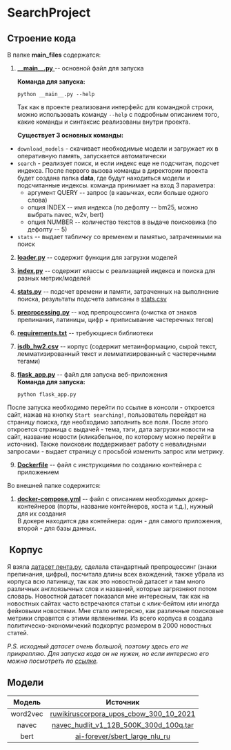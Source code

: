 # SearchProject

## Строение кода  
В папке **main_files** содержатся:   
1. [**\_\_main\_\_.py** ](https://github.com/hse-courses-tokubetsu/hw2-Ne-minus/blob/main/__main__.py)   -- основной файл для запуска  

   **Команда для запуска:**
   ```
   python __main__.py --help
   ```
   Так как в проекте реализовани интерфейс для командной строки, можно использовать команду ```--help``` с подробным описанием того, какие команды и синтаксис реализованы внутри проекта.
   
   **Существует 3 основных команды:**
  * ```download_models``` - скачивает необходимые модели и загружает их в оперативную память, запускается автоматически
  * ```search``` - реализует поиск, и если индекс еще не подсчитан, подсчет индекса. После первого вызова команды в директории проекта будет создана папка **data**, где будут находиться модели и подсчитанные индексы.
    команда принимает на вход 3 параметра:
      * аргумент QUERY -- запрос (в кавычках, если больше одного слова)
      * опция  INDEX -- имя индекса (по дефолту -- bm25, можно выбрать navec, w2v, bert)
      * опция NUMBER -- количество текстов в выдаче поисковика (по дефолту -- 5)
  * ```stats``` -- выдает табличку со временем и памятью, затраченными на поиск

2. [**loader.py**](https://github.com/hse-courses-tokubetsu/hw2-Ne-minus/blob/main/loader.py) -- содержит функции для загрузки моделей
3. [**index.py**](https://github.com/hse-courses-tokubetsu/hw2-Ne-minus/blob/main/index.py) -- содержит классы с реализацией индекса и поиска для разных метрик/моделей
4. [**stats.py**](https://github.com/hse-courses-tokubetsu/hw2-Ne-minus/blob/main/stats.py) -- подсчет времени и памяти, затраченных на выполнение поиска, результаты подсчета записаны в [stats.csv](https://github.com/hse-courses-tokubetsu/hw2-Ne-minus/blob/main/stats.csv)
5. [**preprocessing.py**](https://github.com/hse-courses-tokubetsu/hw2-Ne-minus/blob/main/preprocessing.py) -- код препроцессинга (очистка от знаков препинания, латиницы, цифр + приписывание частеречных тегов)
6. [**requirements.txt**](https://github.com/hse-courses-tokubetsu/hw2-Ne-minus/blob/main/requirements.txt) -- требующиеся библиотеки
7. [**isdb_hw2.csv**](https://github.com/hse-courses-tokubetsu/hw2-Ne-minus/blob/main/isdb_hw2.csv) -- корпус (содержит метаинформацию, сырой текст, лемматизированный текст и лемматизированный с частеречными тегами)
8. [**flask_app.py**](https://github.com/hse-courses-tokubetsu/project-Ne-minus/blob/main/main_files/flask_app.py) -- файл для запуска веб-приложения  
    **Команда для запуска:**
   
   ```
   python flask_app.py
   ```
После запуска необходимо перейти по ссылке в консоли - откроется сайт, нажав на кнопку ```Start searching!```, пользователь перейдет на страницу поиска, где необходимо заполнить все поля. После этого откроется страница с выдачей - тема, тэги, дата загрузки новости на сайт, название новости (кликабельное, по которому можно перейти в источник). Также поисковик поддерживает работу с невалидными запросами - выдает страницу с просьбой изменить запрос или метрику.  

9. [**Dockerfile**](https://github.com/hse-courses-tokubetsu/project-Ne-minus/blob/main/main_files/Dockerfile) -- файл с инструкциями по созданию контейнера с приложением
     
Во внешней папке содержится:  
1. [**docker-compose.yml**](https://github.com/hse-courses-tokubetsu/project-Ne-minus/blob/main/docker-compose.yml) -- файл с описанием необходимых докер-контейнеров (порты, название контейнеров, хоста и т.д.), нужный для их создания  
   В докере находится два контейнера: один - для самого приложения, второй - для базы данных.

##  Корпус  
Я взяла [датасет лента.ру](https://www.kaggle.com/datasets/yutkin/corpus-of-russian-news-articles-from-lenta), сделала стандартный препроцессинг (знаки препинания, цифры), посчитала длины всех вхождений, также убрала из корпуса всю латиницу, так как это новостной датасет и там много различных англоязычных слов и названий, которые загрязняют потом словарь. Новостной датасет показался мне интересным, так как на новостных сайтах часто встречаются статьи с клик-бейтом или иногда фейковыми новостями. Мне стало интересно, как различные поисковые метрики справятся с этими являениями. Из всего корпуса я создала политическо-экономичекий подкорпус размером в 2000 новостных статей.

*P.S. исходный датасет очень большой, поэтому здесь его не прикрепляю. Для запуска кода он не нужен, но если интересно его можно посмотреть по [ссылке](https://www.kaggle.com/datasets/yutkin/corpus-of-russian-news-articles-from-lenta).* 


## Модели

| Модель      | Источник                |
| :-------------: |:------------------:| 
| word2vec     | [ruwikiruscorpora_upos_cbow_300_10_2021](http://vectors.nlpl.eu/repository/20/220.zip)   |
| navec   | [navec_hudlit_v1_12B_500K_300d_100q.tar](https://storage.yandexcloud.net/natasha-navec/packs/navec_hudlit_v1_12B_500K_300d_100q.tar) |
| bert  | [ai-forever/sbert_large_nlu_ru](https://huggingface.co/ai-forever/sbert_large_nlu_ru)         |

